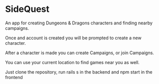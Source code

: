 # SideQuest

An app for creating Dungeons & Dragons characters and finding nearby campaigns.

Once and account is created you will be prompted to create a new character.

After a character is made you can create Campaigns, or join Campaigns.

You can use your current location to find games near you as well.

Just clone the repository, run rails s in the backend and npm start in the frontend
